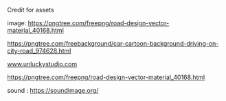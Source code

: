 Credit for assets 

image:
https://pngtree.com/freepng/road-design-vector-material_40168.html

https://pngtree.com/freebackground/car-cartoon-background-driving-on-city-road_974628.html

www.unluckystudio.com

https://pngtree.com/freepng/road-design-vector-material_40168.html

sound : 
https://soundimage.org/
